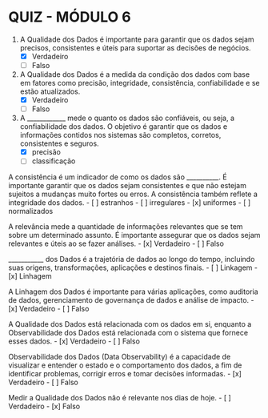 # QUIZ - MÓDULO 6

1) A Qualidade dos Dados é importante para garantir que os dados sejam precisos, consistentes e úteis para suportar as decisões de negócios.
    - [x] Verdadeiro
    - [ ] Falso

2) A Qualidade dos Dados é a medida da condição dos dados com base em fatores como precisão, integridade, consistência, confiabilidade e se estão atualizados.
    - [x] Verdadeiro
    - [ ] Falso

3) A ____________ mede o quanto os dados são confiáveis, ou seja, a confiabilidade dos dados. O objetivo é garantir que os dados e informações contidos nos sistemas são completos, corretos, consistentes e seguros.
    - [x] precisão
    - [ ] classificação

A consistência é um indicador de como os dados são __________. É importante garantir que os dados sejam consistentes e que não estejam sujeitos a mudanças muito fortes ou erros. A consistência também reflete a integridade dos dados.
    - [ ] estranhos
    - [ ] irregulares
    - [x] uniformes
    - [ ] normalizados

A relevância mede a quantidade de informações relevantes que se tem sobre um determinado assunto. É importante assegurar que os dados sejam relevantes e úteis ao se fazer análises. 
    - [x] Verdadeiro
    - [ ] Falso

___________ dos Dados é a trajetória de dados ao longo do tempo, incluindo suas origens, transformações, aplicações e destinos finais.
    - [ ] Linkagem
    - [x] Linhagem

A Linhagem dos Dados é importante para várias aplicações, como auditoria de dados, gerenciamento de governança de dados e análise de impacto.
    - [x] Verdadeiro
    - [ ] Falso

A Qualidade dos Dados está relacionada com os dados em si, enquanto a Observabilidade dos Dados está relacionada com o sistema que fornece esses dados.
    - [x] Verdadeiro
    - [ ] Falso

Observabilidade dos Dados (Data Observability) é a capacidade de visualizar e entender o estado e o comportamento dos dados, a fim de identificar problemas, corrigir erros e tomar decisões informadas.
    - [x] Verdadeiro
    - [ ] Falso

Medir a Qualidade dos Dados não é relevante nos dias de hoje.
    - [ ] Verdadeiro
    - [x] Falso